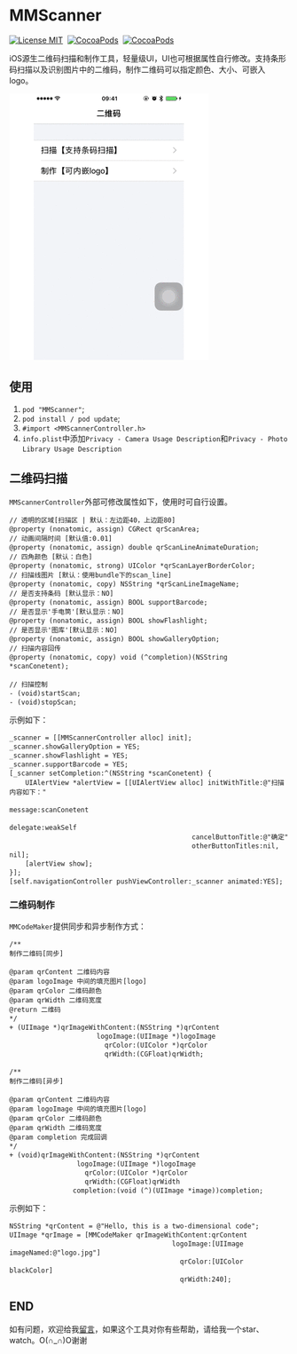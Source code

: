 # MMScanner

[![License MIT](https://img.shields.io/badge/license-MIT-green.svg?style=flat)](https://raw.githubusercontent.com/CheeryLau/MMScanner/master/LICENSE)&nbsp;
[![CocoaPods](http://img.shields.io/cocoapods/v/MMScanner.svg?style=flat)](https://cocoapods.org/pods/MMScanner)&nbsp;
[![CocoaPods](http://img.shields.io/cocoapods/p/MMScanner.svg?style=flat)](https://cocoapods.org/pods/MMScanner)&nbsp;

iOS源生二维码扫描和制作工具，轻量级UI，UI也可根据属性自行修改。支持条形码扫描以及识别图片中的二维码，制作二维码可以指定颜色、大小、可嵌入logo。

![MMScanner](Screenshot.gif)

## 使用 

1. `pod "MMScanner"`;
2. `pod install / pod update`;
3. `#import <MMScannerController.h>`
4. `info.plist`中添加`Privacy - Camera Usage Description`和`Privacy - Photo Library Usage Description`

## 二维码扫描 

`MMScannerController`外部可修改属性如下，使用时可自行设置。

```objc
// 透明的区域[扫描区 | 默认：左边距40，上边距80]
@property (nonatomic, assign) CGRect qrScanArea;
// 动画间隔时间 [默认值:0.01]
@property (nonatomic, assign) double qrScanLineAnimateDuration;
// 四角颜色 [默认：白色]
@property (nonatomic, strong) UIColor *qrScanLayerBorderColor;
// 扫描线图片 [默认：使用bundle下的scan_line]
@property (nonatomic, copy) NSString *qrScanLineImageName;
// 是否支持条码 [默认显示：NO]
@property (nonatomic, assign) BOOL supportBarcode;
// 是否显示'手电筒'[默认显示：NO]
@property (nonatomic, assign) BOOL showFlashlight;
// 是否显示'图库'[默认显示：NO]
@property (nonatomic, assign) BOOL showGalleryOption;
// 扫描内容回传
@property (nonatomic, copy) void (^completion)(NSString *scanConetent);

// 扫描控制
- (void)startScan;
- (void)stopScan;
```

示例如下：

```objc
_scanner = [[MMScannerController alloc] init];
_scanner.showGalleryOption = YES;
_scanner.showFlashlight = YES;
_scanner.supportBarcode = YES;
[_scanner setCompletion:^(NSString *scanConetent) {
    UIAlertView *alertView = [[UIAlertView alloc] initWithTitle:@"扫描内容如下："
                                                        message:scanConetent
                                                       delegate:weakSelf
                                              cancelButtonTitle:@"确定"
                                              otherButtonTitles:nil, nil];
    [alertView show];
}];
[self.navigationController pushViewController:_scanner animated:YES];
```

### 二维码制作

`MMCodeMaker`提供同步和异步制作方式：

```objc
/**
制作二维码[同步]

@param qrContent 二维码内容
@param logoImage 中间的填充图片[logo]
@param qrColor 二维码颜色
@param qrWidth 二维码宽度
@return 二维码
*/
+ (UIImage *)qrImageWithContent:(NSString *)qrContent
                      logoImage:(UIImage *)logoImage
                        qrColor:(UIColor *)qrColor
                        qrWidth:(CGFloat)qrWidth;

/**
制作二维码[异步]

@param qrContent 二维码内容
@param logoImage 中间的填充图片[logo]
@param qrColor 二维码颜色
@param qrWidth 二维码宽度
@param completion 完成回调
*/
+ (void)qrImageWithContent:(NSString *)qrContent
                 logoImage:(UIImage *)logoImage
                   qrColor:(UIColor *)qrColor
                   qrWidth:(CGFloat)qrWidth
                completion:(void (^)(UIImage *image))completion;
```

示例如下：

```objc
NSString *qrContent = @"Hello, this is a two-dimensional code";
UIImage *qrImage = [MMCodeMaker qrImageWithContent:qrContent
                                         logoImage:[UIImage imageNamed:@"logo.jpg"]
                                           qrColor:[UIColor blackColor]
                                           qrWidth:240];
```

## END

如有问题，欢迎给我[留言](https://github.com/CheeryLau/MMScanner/issues)，如果这个工具对你有些帮助，请给我一个star、watch。O(∩_∩)O谢谢


